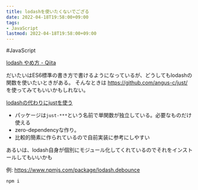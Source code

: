 ```yaml
---
title: lodashを使いたくないでござる
date: 2022-04-18T19:58:00+09:00
tags:
- JavaScript
lastmod: 2022-04-18T19:58:00+09:00
---
```


\#JavaScript

[lodash やめ方 - Qiita](https://qiita.com/mizchi/items/af17f45d5653b76f6751)

だいたいはES6標準の書き方で書けるようになっているが、どうしてもlodashの関数を使いたいときがある。
そんなときは https://github.com/angus-c/just/ を使ってみてもいいかもしれない。

[lodashの代わりにjustを使う](https://zenn.dev/terrierscript/articles/2020-11-26-lodash-just)

* パッケージは`just-***`という名前で単関数が独立している。必要なものだけ使える
* zero-dependencyな作り。
* 比較的簡素に作られているので自前実装に参考にしやすい

あるいは、lodash自身が個別にモジュール化してくれているのでそれをインストールしてもいいかも

例: https://www.npmjs.com/package/lodash.debounce

````shell
npm i 
````
